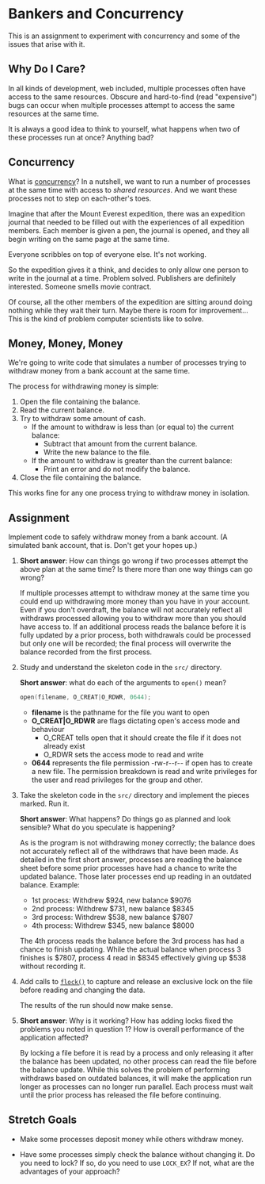 # Bankers and Concurrency

This is an assignment to experiment with concurrency and some of the
issues that arise with it.

## Why Do I Care?

In all kinds of development, web included, multiple processes often have
access to the same resources. Obscure and hard-to-find (read
"expensive") bugs can occur when multiple processes attempt to access
the same resources at the same time.

It is always a good idea to think to yourself, what happens when two of
these processes run at once? Anything bad?

## Concurrency

What is
[concurrency](https://en.wikipedia.org/wiki/Concurrency_(computer_science))?
In a nutshell, we want to run a number of processes at the same time
with access to _shared resources_. And we want these processes not to
step on each-other's toes.

Imagine that after the Mount Everest expedition, there was an expedition
journal that needed to be filled out with the experiences of all
expedition members. Each member is given a pen, the journal is opened,
and they all begin writing on the same page at the same time.

Everyone scribbles on top of everyone else. It's not working.

So the expedition gives it a think, and decides to only allow one person
to write in the journal at a time. Problem solved. Publishers are
definitely interested. Someone smells movie contract.

Of course, all the other members of the expedition are sitting around
doing nothing while they wait their turn. Maybe there is room for
improvement... This is the kind of problem computer scientists like to
solve.

## Money, Money, Money

We're going to write code that simulates a number of processes trying to
withdraw money from a bank account at the same time.

The process for withdrawing money is simple:

1. Open the file containing the balance.
2. Read the current balance.
3. Try to withdraw some amount of cash.
   * If the amount to withdraw is less than (or equal to) the current
     balance:
       * Subtract that amount from the current balance.
	   * Write the new balance to the file.
   * If the amount to withdraw is greater than the current balance:
       * Print an error and do not modify the balance.
4. Close the file containing the balance.

This works fine for any one process trying to withdraw money in isolation.


## Assignment

Implement code to safely withdraw money from a bank account. (A
simulated bank account, that is. Don't get your hopes up.)

1. **Short answer**: How can things go wrong if two processes attempt the
   above plan at the same time? Is there more than one way things can go
   wrong?

   If multiple processes attempt to withdraw money at the same time you could end up withdrawing more money than you have in your account. Even if you don't overdraft, the balance will not accurately reflect all withdraws processed allowing you to withdraw more than you should have access to. If an additional process reads the balance before it is fully updated by a prior process, both withdrawals could be processed but only one will be recorded; the final process will overwrite the balance recorded from the first process.

2. Study and understand the skeleton code in the `src/` directory.

   **Short answer**: what do each of the arguments to `open()` mean?

    ```c
    open(filename, O_CREAT|O_RDWR, 0644);
    ```

    - **filename** is the pathname for the file you want to open
    - **O_CREAT|O_RDWR** are flags dictating open's access mode and behaviour
      - O_CREAT tells open that it should create the file if it does not already exist
      - O_RDWR sets the access mode to read and write
    - **0644** represents the file permission -rw-r--r-- if open has to create a new file. The permission breakdown is read and write privileges for the user and read privileges for the group and other.


3. Take the skeleton code in the `src/` directory and implement the
   pieces marked. Run it.
   
   **Short answer**: What happens? Do things go as planned and look
   sensible? What do you speculate is happening?

   As is the program is not withdrawing money correctly; the balance does not accurately reflect all of the withdraws that have been made. As detailed in the first short answer, processes are reading the balance sheet before some prior processes have had a chance to write the updated balance. Those later processes end up reading in an outdated balance. Example:

   - 1st process: Withdrew $924, new balance $9076
   - 2nd process: Withdrew $731, new balance $8345
   - 3rd process: Withdrew $538, new balance $7807
   - 4th process: Withdrew $345, new balance $8000

   The 4th process reads the balance before the 3rd process has had a chance to finish updating. While the actual balance when process 3 finishes is $7807, process 4 read in $8345 effectively giving up $538 without recording it.

4. Add calls to [`flock()`](https://linux.die.net/man/2/flock) to
   capture and release an exclusive lock on the file before reading and
   changing the data.

   The results of the run should now make sense.
   
5. **Short answer**: Why is it working? How has adding locks fixed the
   problems you noted in question 1? How is overall performance of the
   application affected?

   By locking a file before it is read by a process and only releasing it after the balance has been updated, no other process can read the file before the balance update. While this solves the problem of performing withdraws based on outdated balances, it will make the application run longer as processes can no longer run parallel. Each process must wait until the prior process has released the file before continuing.


## Stretch Goals

* Make some processes deposit money while others withdraw money.

* Have some processes simply check the balance without changing it. Do
  you need to lock? If so, do you need to use `LOCK_EX`? If not, what
  are the advantages of your approach?